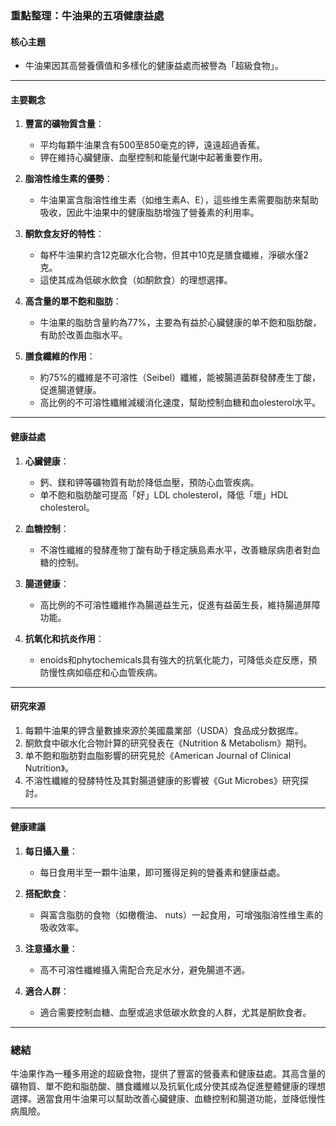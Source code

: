 ### 重點整理：牛油果的五項健康益處

#### 核心主題
- 牛油果因其高營養價值和多樣化的健康益處而被譽為「超級食物」。

---

#### 主要觀念
1. **豐富的礦物質含量**：
   - 平均每顆牛油果含有500至850毫克的钾，遠遠超過香蕉。
   - 钾在維持心臟健康、血壓控制和能量代謝中起著重要作用。

2. **脂溶性维生素的優勢**：
   - 牛油果富含脂溶性维生素（如维生素A、E），這些维生素需要脂肪來幫助吸收，因此牛油果中的健康脂肪增強了營養素的利用率。

3. **酮飲食友好的特性**：
   - 每杯牛油果約含12克碳水化合物，但其中10克是膳食纖維，淨碳水僅2克。
   - 這使其成為低碳水飲食（如酮飲食）的理想選擇。

4. **高含量的單不飽和脂肪**：
   - 牛油果的脂肪含量約為77%，主要為有益於心臟健康的单不飽和脂肪酸，有助於改善血脂水平。

5. **膳食纖維的作用**：
   - 約75%的纖維是不可溶性（Seibel）纖維，能被腸道菌群發酵產生丁酸，促進腸道健康。
   - 高比例的不可溶性纖維減緩消化速度，幫助控制血糖和血olesterol水平。

---

#### 健康益處
1. **心臟健康**：
   - 鈣、鎂和钾等礦物質有助於降低血壓，預防心血管疾病。
   - 单不飽和脂肪酸可提高「好」LDL cholesterol，降低「壞」HDL cholesterol。

2. **血糖控制**：
   - 不溶性纖維的發酵產物丁酸有助于穩定胰島素水平，改善糖尿病患者對血糖的控制。

3. **腸道健康**：
   - 高比例的不可溶性纖維作為腸道益生元，促進有益菌生長，維持腸道屏障功能。

4. **抗氧化和抗炎作用**：
   - enoids和phytochemicals具有強大的抗氧化能力，可降低炎症反應，預防慢性病如癌症和心血管疾病。

---

#### 研究來源
1. 每顆牛油果的钾含量數據來源於美國農業部（USDA）食品成分数据库。
2. 酮飲食中碳水化合物計算的研究發表在《Nutrition & Metabolism》期刊。
3. 单不飽和脂肪對血脂影響的研究見於《American Journal of Clinical Nutrition》。
4. 不溶性纖維的發酵特性及其對腸道健康的影響被《Gut Microbes》研究探討。

---

#### 健康建議
1. **每日攝入量**：
   - 每日食用半至一顆牛油果，即可獲得足夠的營養素和健康益處。

2. **搭配飲食**：
   - 與富含脂肪的食物（如橄欖油、 nuts）一起食用，可增強脂溶性维生素的吸收效率。

3. **注意攝水量**：
   - 高不可溶性纖維攝入需配合充足水分，避免腸道不適。

4. **適合人群**：
   - 適合需要控制血糖、血壓或追求低碳水飲食的人群，尤其是酮飲食者。

---

### 總結
牛油果作為一種多用途的超級食物，提供了豐富的營養素和健康益處。其高含量的礦物質、單不飽和脂肪酸、膳食纖維以及抗氧化成分使其成為促進整體健康的理想選擇。適當食用牛油果可以幫助改善心臟健康、血糖控制和腸道功能，並降低慢性病風險。